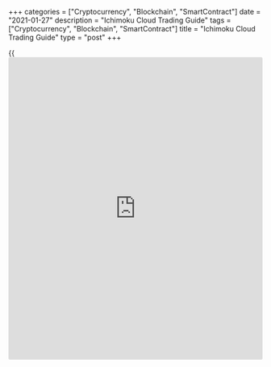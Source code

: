 +++
categories = ["Cryptocurrency", "Blockchain", "SmartContract"]
date = "2021-01-27"
description = "Ichimoku Cloud Trading Guide"
tags = ["Cryptocurrency", "Blockchain", "SmartContract"]
title = "Ichimoku Cloud Trading Guide"
type = "post"
+++

{{<iframe id="large-banner" src="https://www.bounty.group/#slide=27.0" width="100%" height="600" scrolling="no" style="border: 0px solid rgb(216, 221, 230); border-radius: 3px;">}}

2021-01-27

2021-01-27

Ichimoku Cloud Indicator in Forex ExplainedAlex Rodionov

Today, I will explain [how to](https://www.playgroundfx.com/blog/forex-trading-how-to/) use the [Ichimoku Kinko Hyo](https://www.algotradesoft.org/custom-indicator/ichimoku-kinko-hyo.html) indicator, or
Ichimoku (Ichi Cloud) for short. I will cover in detail how the Ichimoku
Kinko Hyo mt4 works and what the Ichimoku trading system. I will also
write about the best [Ichimoku Kinko Hyo](https://www.algotradesoft.org/custom-indicator/ichimoku-kinko-hyo.html) settings. You will learn [how to](https://www.playgroundfx.com/blog/forex-trading-how-to/)
read Ichimoku signals and [how to](https://www.playgroundfx.com/blog/forex-trading-how-to/) trade Ichimoku cloud. And finally, I
will explain the Japanese candlestick signals in the Forex Ichimoku
trading system.

The article covers the following subjects:

## What is [Ichimoku Kinko Hyo](https://www.algotradesoft.org/custom-indicator/ichimoku-kinko-hyo.html): Definition and History

The [Ichimoku Kinko Hyo](https://www.algotradesoft.org/custom-indicator/ichimoku-kinko-hyo.html), or Ichimoku for short, is a standard trend
indicator included in the list of built-in indicators of the Meta Trader
and other trading platforms.

Forex Ichimoku trading system combines three technical tools in a single
[Ichimoku Kinko Hyo](https://www.algotradesoft.org/custom-indicator/ichimoku-kinko-hyo.html) (IKH) indicator to trade Forex.

[Ichimoku Kinko Hyo](https://www.algotradesoft.org/custom-indicator/ichimoku-kinko-hyo.html) is used to gauge the future price momentum and to
determine the future support and resistance zones to make profitable
trades.

According to ichimoku [history](https://www.fixpro.org/post/chargeless-historical-data-api-backtesting/), the term [Ichimoku Kinko Hyo](https://www.algotradesoft.org/custom-indicator/ichimoku-kinko-hyo.html) is Asian,
namely, Japanese. Ichimoku translates to “a glance”, Kinko means
“equilibrium”, while Hyo is Japanese for “chart”. Altogether, Ichimoku
Kinko Hyo translates to “a glance at a chart in equilibrium”.

This all-in-one technical indicator Ichimoku cloud is composed of five
lines, which are called tenkan-sen, kijun-sen, senkou span A, senkou
span B and chikou span.

Ichimoku is a Japanese forex analysis tool, which allows traders to
analyze charts faster and more accurately.

Using the Ichimoku trading system download is quite common in the forex
market, especially at the Asian trade sessions.

The Ichimoku developer,  Goichi Hosoda, designed the tool to analyze the
Japanese stock market. Hosoda utilized [daily](https://www.fintecher.org/2020/03/03/forex-trading-daily-strategy/) and weekly charts in the
analysis. His disciples have been following this rule for the Ichimoku
trading so far. The Ichi cloud is much less effective in shorter
timeframes, because all indicator instruments and their periods were
initially tied to the number of working days in a month. If you plan to
use Ichimoku on smaller timeframes, you will need to change its default
settings and experiment with their different values for optimal results.
We will talk about the  ichimoku kinko hyo best settings later, but now
we will draw the following conclusion: the Ichimoku indicator is
designed for medium-term and long-term trading, i.e. for analyzing [daily](https://www.fintecher.org/2020/03/03/forex-trading-daily-strategy/)
and weekly charts.You don’t have to download ichimoku cloud indicator
mt4, as it is included into the platform indicators list.

### History of [Ichimoku Kinko Hyo](https://www.algotradesoft.org/custom-indicator/ichimoku-kinko-hyo.html) indicator

The Ichimoku cloud technical indicator was developed by Goichi Hosoda, a
Japanese journalist, in the late 1930s. The analyst published his
article in the trading journals, he was used to be known as Ichimoku
Sanjin.

The technical analysis indicator was named after his pseudonym. The
original aim was to predict the trend of the Japanese major stock index
Nikkei. The primary task of the Ichimoku cloud indicator is the
identification of a trend that is represented as the signal line, and
the secondary task is to show the support/resistance levels.

Although Ichimoku developed the tool before World War Two, he released
his findings to the general public much later, in 1968.  He spent 30
years perfecting the technique.

## Ichimoku Cloud Calculation & Formula

The Ichimoku cloud is composed of five lines, each of them is calculated
according to their own formula. The timeframe determines the ichimoku
kinko hyo settings.

Kijun sen is the average value of the highest high and the lowest low
for a specific time period. The default value in the ichimoku formula is
26.

Kijun-sen = (Max(High, M) + Min(Low, M)) / 2

Where:

Max(High, M) — the highest high for a period

Min(Low, M) - lowest low for a period

M - period.

Tenkan sen is calculated similarly, only the period is shorter (the
default is 9)

Tenkan-sen = (Max(High, N) + Min(Low, N)) / 2

Where:

(Max(High, N) - the highest high for a period

Min(Low, N) - lowest low for a period

N — is the period

Chikou Span is the current Close projected back by the period set
(default is 26)

Senkou Span A is the averaged value of Tenkan-sen and Kijun-sen,
projected ahead by the set period (26 by default).

Senkou Span A = (Tenkan-sen + Kijun-sen) / 2

Senkou Span B calculates the average of the highest high and the lowest
low over the period set (default is 52), plotted 26 periods ahead.

Senkou Span B = (Max(High, Z) + Min(Low, Z)) / 2

Where:

Max(Z) — the high for the chosen period.

Min(Z) — the low for the chosen period.

Z — period.

The suggested default values for the Ichimoku settings are offered by
the indicator developer, they are designed for the stock market. So, the
ichimoku cloud [best time](https://www.fixpro.org/post/forex-best-time-to-trade/) frame starts from D1 nad higher. You can
experiment with the periods, adjusting them to the type of market you
are going to analyze.

## Ichimoku Indicator Elements

The Ichimoku indicator is composed of several elements: three lines and
two Ichimoku clouds of different colors.

Two Ichimoku indicators are separate tools serving as moving averages.
However, they are not moving averages in fact. The Ichimoku cloud lines
have some peculiar features, which I will cover below.

The third line is a kind of oscillator to filter trading signals.

The clouds can be upward or downward, the color indicates the trend
prevailing in the market.

The below screenshot displays how the Ichimoku graph looks in the price
chart with the default settings.

### Tenkan Sen (Turning line)

Tenkan sen (the red line) averages the highest high and the lowest low
for the first time period. The default value 9.

The Tenkan sen indicates the short-term trend and its changes. It also
serves as support or resistance level, depending on which side the price
approaches it from.

Traders use the Tenkan sen signals to enter short-term trades at the
very beginning of the trend reversal or immediately after the end of the
correction to add up to the positions entered in the trend.

That is how Tenkan sen looks separately from other Ichimoku tools:

### Kijun Sen (Standard line)

Kijun Sen  (the blue line) averages the values of the highest high and
the lowest low for the second time period. The default value is 26.

The Kijun Sen indicates a more global trend, the medium-term trend. The
Kijun Sen period is longer than that of Tenkan, so the price breaks out
this level much more seldom. The trend changes also more seldom.

The Kijun sen signals are stronger. Traders see this line as an
independent support or resistance line. The signal is also delivered
when Tenkan sen and Kijun sen meet.

That is how Kijun sen looks separately from other Ichimoku tools:

### Senkou Span A (First leading line) and Senkou Span B  (Second
leading line)

Senkou Span A and Senkou Span B form the edges of the cloud. The A line
averages the values of Tenkan and Kijun, it is plotted 26 periods ahead.
The B line calculates the average of the highest high and the lowest low
over the past 52 time periods. It is also plotted 26 periods ahead.

These two lines can also serve as independent support and resistance
lines. However, the major function of these lines is to form the
Ichimoku cloud.

Depending on which line is higher (Ichimoku  Span A or Span B), the
Ichimoku cloud assumes one color or another, and suggests the likely
trend direction in the future.

In the Ichimoku cloud settings, you can set your own period for the
Senkou Span B line.

This is how the Senkou Span A and Senkou Span B lines look separately
from the other Ichimoku tools:

### Chikou Span (Lagging line)

Chikou Span (the green line). It is the so-called lagging span ichimoku.
It calculates today's closing price projected back 26 days on the chart.

This line serves as an oscillator. It indicates the price deviation from
the previous values. Differently put, traders look at price deviations
from this line to understand when the trend will exhaust and a
correction might start. Accordingly, they decide on whether they should
exit the trades and could trade against the trend. I will cover the
Chikou span signals in detail later.

This is how the Chikou span line looks separately from the other
Ichimoku tools:

### Kumo

In addition to the base lines, there are some other prominent elements
of the indicator, filled zones. They are the so-called Ichimoku clouds.
The cloud is the area between the Senkou lines А and B.

If Senkou A is below Senkou B, the zone is purple, which signals a
downtrend.

If Senkou A is above Senkou B, the zone is orange and the trend is up.

Ichimoku clouds predict long-term price trends. If the price is
currently above the cloud, and the cloud is orange, it is relevant to
buy. If the price is below the cloud, and the cloud is, accordingly,
purple, then it is relevant to sell.

The filled areas represent support and resistance zones for a long-term
trend.

For example, there is a clear gold price uptrend:

A clear gold downtrend:

When the cloud changes the color, the trader should expect a new long-
term trend

## How to use Ichimoku Cloud in Forex trading

We have studied technical aspects of the lines’ calculation. Now, let us
see what these lines are used for and what they mean.

In general, the Ichimoku cloud is designed to spot direction and
momentum in order to help you make buy and sell decisions more easily.
You can have a brief look at the chart and see the trend direction and
the price location relative to the support/resistance levels, and then,
you can look for a corresponding pattern to enter a buy or sell trade.

 **An important note.** The tool was designed to analyze quite long
timeframes, [daily](https://www.fintecher.org/2020/03/03/forex-trading-daily-strategy/) and weekly charts of the Nikkei. Later, this algorithm
was applied to the forex chart analysis.

Besides, financial markets are more volatile than 90 years ago. The
Ichimoku Cloud still quite accurately anticipates middle- and long-term
trends, but it can also be employed in shorter Forex trading timeframes,
starting from H1.

I do not recommend using timeframes shorter than one hour. Perfect
timeframes to trade with the Ichimoku cloud are H1-D1.

You can trade any currency pairs.

### How to identify the trend using Ichimoku Cloud?

The long-term trend is defined using the filled zones, Ichimoku clouds.
If the price is trading below the cloud, the trend is down. If the price
ticker in the chart is trading above the cloud, the trend is up.

The color of the cloud is also important. A purple cloud means that the
price could fall soon. An orange cloud signals that the price should
start rising soon.

A perfect case for entering buy trades is when the price is trading
above the orange cloud.

When the price is trading inside a cloud it means there is no clear
trend.

The medium-term trend is defined by the Kijun line, and the short-term
trend is indicated by the Tenkan line. These lines are basically common
moving averages, but the calculation is different. They are the average
of high and low over a particular time. There is an opinion among the
speculators trading with the Ichimoku cloud that the Tenkan and Kijun
lines are more accurate than common EMAs.

You should also assess the direction of these lines and the angle. The
more acute is the angle, the stronger is the trend.

When Tenkan and Kijun are horizontal, there is the accumulation zone in
the market.

As the Ichimoku technical tool is a leading indicator, it can be used to
anticipate the market situation in the medium-term and long-term
outlook. The clouds projected into the future give clues on possible
movements of the trend.

The below screenshots present the examples of such projections:

### The role of dynamic levels of [Ichimoku Kinko Hyo](https://www.algotradesoft.org/custom-indicator/ichimoku-kinko-hyo.html)

All Ichimoku lines, except the Chikou span, may serve as important
levels. THey provide ichimoku kinko hyo info. It is suggested that the
Tenkan line is rather weak, while the Kijun line is a much more
important level.

Senkou A and Senkou B are key levels, which are the strongest. The cloud
itself is also a level.

Let us see how it works on an example:

### Flat zones - Ichimoku clouds

Flat zones are Ichimoku clouds, within which you can also trade. As you
know, when an instrument is trading flat, one should enter trades at the
borders of the trading range. If the price goes into the filled zone,
the Senkou A and Senkou B become reference levels, where one could enter
trades with targets at the opposite level.

The above figure displays the [GBPUSD][1] H1 chart. You can see that, on
April 23, 2022, the price broke through the Senkou A line and entered
the cloud.

Next, via the retest of the broken-out Senkou A, the price reached
Senkou B and even went beyond the cloud zone. At the next bar, however,
the price rolled back to the trading range, drawing a false breakout
pattern. The false breakout of the Senkou B was a signal to enter a sell
trade with the target at the opposing strong level.

Note that the price has twice tested the Senkou A line from above after
it broke the line out. A buy pattern was formed at the Asian session
and, later, at the European session. At the U.S. session, the market
sent a signal to sell the [GBPUSD][1].

### The role of the Chikou span oscillator

Basically, the Chikou line is a momentum indicator. Like any oscillator,
it is designed to indicate the price deviation from the average value.
Significant deviations create the overbought/oversold zones, which
indicates a potential correction or a trend reversal.

## Parameters and values: [Ichimoku Kinko Hyo](https://www.algotradesoft.org/custom-indicator/ichimoku-kinko-hyo.html) best settings

Let us enter the Ichimoku indicator parameters. We see three variables:

  1. Tenkan period (default value = 9)

  2. Kijun period (default value = 26)

  3. Senkou Span B period ( default value = 52)

The default settings of the Ichimoku cloud are quite effective, so I do
not recommend [beginners](https://www.playgroundfx.com/blog/forex-for-beginners/) to change them. When you study the working
principle of the Ichimoku tool, you can experiment with its parameters.

Originally, Goichi Hosoda, when developing the indicator, referred to
the Japanese stock market and Japanese working days, which were six days
a week at that time. So, he took a period of 1.5 weeks for the Tenkan
line. The 26 period originally meant the number of working days in a
month, and 52 is the number of weeks in a year.

You can set the indicator parameters according to the current
conditions:

  * Tenkan = 5
  * Kijun = 20
  * Senkou Span B = 52

As a result, you will have the data changing more dynamically, but this
is not always better. Anyway, you should test the changed parameters and
compare them with the default values. Only after that, you can decide.

## How Ichimoku Cloud Works in Forex Trading: Signals & Strategies

Let us cover the Ichimoku [Forex trading](https://www.fintechee.com/forex-trading-strategies/) strategies

The Ichimoku indicator allows a trader to take a comprehensive approach
to market analysis. It indicates the current short-term trend, the
medium-term trend, and the long-term global trend.

So, using the Ichimoku cloud, you can build a Forex trading strategy
that will successfully work in any timeframe. Besides, you can easily
ichimoku indicator free download.

There are many trading systems based on the Ichimoku forex signals. I
will cover the top Ichimoku [trading strategies](https://www.fintechee.com/forex-trading-strategies/) and [how to](https://www.playgroundfx.com/blog/forex-trading-how-to/) interpret
ichimoku cloud. I will also demonstrate [how to](https://www.playgroundfx.com/blog/forex-trading-how-to/) trade with ichimoku kinko
hyo.

### Patterns of Tenkan and Kijun lines

Traders usually consider signals created by the Tenkan and Kijun lines
in two cases:

  1. When the lines cross;
  2. When the lines are facing in the same direction.

#### Tenkan Sen / Kijun Sen Cross

When the Tenkan line crosses the Kijun upside, there is a Golden Cross
pattern. This is a buy pattern.

When the Tenkan line crosses the Kijun downside, there is a Dead Cross
pattern. This is a sell pattern.

Based on the market situation, the above patterns may signal the trend
continuation or correction. They should be taken into account, but they
are not the strongest signals, so, I recommend trading according to the
patterns that are consistent with the general trend. To trade in the
correction, i.e. counter the trend, there should additional confirming
signals.

How to trade the Tenkan and Kijun crossing? You can enter a trade once
the signal bar closes in the free ichimoku charts. A stop loss is set
beyond the next local high or low. Another option is to enter a trade at
the breakthrough of the local high or low in the direction suggested by
the signal (i.e. if it is a buy pattern, you enter when the price breaks
through the local high).

There is no universal entry rule. You should make a decision according
to the particular market situation and your personal trading style.

#### Kijun and Tenkan alignment pattern

Kijun and Tenkan's alignment in the same direction means that the local
and middle-term trends are the same, which suggests entering a trade.
You should also analyze the long-term trend when you want to enter a
trade based on the alignment of the Ichimoku Kijun and Tenkan lines. The
long-term trend must confirm the idea to buy or sell a trading
instrument.

You can enter a trade immediately after a trending movement starts when
the lines have located in the same direction. You can also enter a trade
in the middle of the trend, but, in this case, you’d better expect a
correction or the test of the red or the blue line or the zone that is
created between these lines.

### Senkou Span A/Senkou Span B patterns

Signals sent by the Senkou Span lines and the cloud they create. The
Senkou span A and B lines could be the support or resistance levels,
depending on the trend. The Senkou Span A is a less important level, the
Senkou Span B is thought to be stronger, it marks the border of the
long-term trend.

The cloud’s color changes when the faster Senkou Span A crosses the
slower Senkou Span B, and so, there are early signals of the trend
reversal. Therefore, entering a trade after these lines cross will be at
the inceptive stage of a new trend. Here is the example of trading
signals occurred when the cloud’s color changes:

I recommend entering a trade after the Ichimoku cloud has changed the
color. A Stop Loss, in a perfect situation, is put at some distance from
the cloud. Note that the new cloud forms 26 periods ahead, so pay
attention to the moment when the signal to buy or sell the pound was
formed in the above screenshot.

### Senkou Span Cross

There is another signal, a leading one, when the price breaks out the
Senkou Span B. Differently put, it is an ichimoku uptrend cloud
crossover. The line itself is a dynamic level and marks the trend
border. Therefore, if the outer border is not broken, the trend is
likely to continue. If the price breaks through the filled zone, the
trend should reverse soon.

Let us study the examples of the rebound and the breakout of the Senkou
Span B line. I recommend you to pay attention to the breakouts and the
price further movement:

### Kumo Breakout

When the price is trading within the filled area, the cloud, it means
there is forming an accumulation zone or flat. When the price is trading
flat, one should enter trades at the borders of the range, and this
trading strategy is not as simple as trading with the trend.

To have a more or less wide trading range, you need to expect cloud
expansion and spot ichimoku cloud buy singlas. It is not always relevant
to enter trades when the price is within the Ichimoku cloud.

Trading in the range suggests entering trades in the direction of the
Senkou Span B when the price breaks out the Senkou Span A. When the
price reaches Senkou Span B you should be trading in the direction of
the first line and so on.

I do not recommend one to use limit orders or enter a trade immediately
after the price breaks out the Senkou Span A. First, the breakout could
be false. Second, the range within the cloud usually doesn’t allow
entering on the breakout with an acceptable Reward/Risk ratio (2/1 or
more).

Tenkan and Kijun in the Ichimoku cloud are still strong levels. It is
safer to enter trades at the levels around these lines.

The above screenshot displays two different cases. In the left figure,
the price was trading between Span A and Span B. In the right one, the
Tenkan and Kijun were also used as strong levels.

Trading inside the cloud is employed by professional Ichimoku traders
who know what they do. To detail the entry point, they use shorter
timeframes and the Japanese candlestick patterns to supplement an
ichimoku cloud strategy. I do not recommend newbies to trade in the
cloud, as this trading strategy is quite difficult. Beginner traders
should first master trading according to simpler and stronger signals
described above.

### Chikou Span Cross

As I wrote earlier, the Chikou Span serves as an oscillator in the
Ichimoku trading system. Therefore, the first thing you should pay
attention to is how the price has deviated from the green line. A wide
gap between the oscillator and the current price means there should soon
start a correction opposite to the main trend.

If you witness such a situation and the Japanese candlesticks generate
an additional pattern to buy or sell counter the major trend, you can
use this important signal and trade in the direction of the correction.

Another important signal within an ichimoku strategy appears when the
Chikou Span crosses the price chart. When the Chikou Span line crosses
the price chart from below, this is a buy signal. If the Ichimoku Chikou
comes from above, this is a sell signal.

You should remember that the oscillator is projected back 26 bars.
Approximately as many days, according to the Ichimoku tool developer,
large traders need to accumulate the position before the further strong
move.

In the above example, the bar marked with a purple vertical line marks
the point where the Chikou span breaks through the price chart either
upside or downside. The orange line marks the bar that generates a buy
or a sell signal, accordingly. The pattern appears quite seldom in
ichimoku charts, but it is a strong signal in the Ichimoku trading
strategies.

###  All the lines are arranged in the same direction

When all the indicator’s lines are facing in the same direction, there
is a strong pattern that suggests entering a trade in the trend
direction.

We see from the examples that the Ichimoku cloud, the Tenkan sen and
Kijun sen are directed in the same direction, which indicates the entry
direction.

### Signals summary

As you can see, there are quite many patterns generated by the Ichimoku
indicator. How to read ichimoku cloud? At first, it can be difficult for
a beginner to figure out which signal is delivered by a particular
combination of lines and clouds. What trade should you enter according
to a signal? How much time should you hold the trade you enter?

I have made a classification of Ichimoku strategy signals to help you in
future.

 **Note** : Spot the signals in the [daily](https://www.fintecher.org/2020/03/03/forex-trading-daily-strategy/) timeframe.

 **Signal**

|

 **Direction**

|

 **Trend/note**  
  
---|---|---  
  
Golden Cross

|

bullish

|

Short-term  
  
Dead Cross

|

bearish

|

Short-term  
  
Tenkan and Kijun face up

|

bullish

|

medium-term  
  
Tenkan and Kijun face down

|

bearish

|

medium-term  
  
Orange cloud

|

bullish

|

Long-term  
  
Purple cloud

|

bearish

|

Long-term  
  
The price breaks out Senkou Span B

|

bullish/bearish (according to the breakout direction)

|

It is an early signal. You need additional confirming signal to buy or
sell  
  
Price is inside the Ichimoku cloud

|

Flat

|

Middle-term. You need to trade at the edges of the cloud according to
the Price Action signals or candlestick patterns  
  
Price is far from Chikou Span

|

Counter-trend

|

Trade in the long-term correction  
  
Price breaks out Chikou Span from below

|

bullish

|

Long-term  
  
Price breaks out Chikou Span from above

|

bearish

|

Long-term  
  
Tenkan and Kijun face up

|

bullish

|

medium-term  
  
Tenkan and Kijun face down

|

bearish

|

medium-term  
  
## Japanese candlesticks in the Forex Ichimoku trading system

Ichimoku Sanjin stressed the importance of using the Japanese
candlestick analysis when trading the Ichimoku signals. Without
analyzing the patterns generated by the Japanese candlesticks, the
probability that the trade entered according to an ichimoku strategy
will be successful is about 60%-70%. However, if professional trades
apply the analysis of Japanese candlesticks as an additional filter,
they can reach an 80% chance of success or even more.

Here, the Ichimoku trading strategy becomes more complicated, and you
will have to miss some signals. However, if you practice the candlestick
analysis, you will achieve better results as you will cut the potential
stop loss size, detail the entry point more accurately and exit the
trades on time.

I recommend you to confirm your trading ideas to buy or sell within any
ichimoku strategy employing the signals delivered by simple candlestick
patterns. You can also employ Price Action patterns. You do not have to
learn and trade all the patterns.

Three or five most common price patterns will be enough, provided you
use them often. After all, an indicator is just a derivative of the
price movements, and the price chart is always primary. Only the price
movements indicate the real market situation.

I covered in detail the most important price action patterns in the
previous educational article, [Price Action Forex strategies][2].

## Ichimoku trading strategy

Let us study a real example of trading with the Ichimoku indicator. The
[Ichimoku Kinko Hyo](https://www.algotradesoft.org/custom-indicator/ichimoku-kinko-hyo.html) download indicator is a kind of independent trading
system. So, we won’t employ any additional filters or analytical tools.
We should trade according to the signals described in the article.

I will try to demonstrate a simple Ichimoku mq4trading strategy. It is a
medium-term trading strategy, so it may take quite a long time to hold
the trade until there is a profit.

We shall not trade all the signals. Concerning this ichimoku strategy, I
will cover only the simplest patterns for a beginner, such as the Golden
Cross and the Dead Cross. A good not necessary entry condition is Kijun
and Tenkan's alignment in the same direction.

Primary condition, we shall strictly follow are:

  1. As Ichimoku is a trend indicator, we shall trade only with the long-term trend, which is indicated by the cloud’s color. The orange cloud signals buy entries, the purple cloud signals sell trades.

  2. A stop loss shouldn’t exceed reasonable limits. If it is greater than the weekly ATR, we won’t enter such a trade. We are going to trade in a calm market. What does it mean? It means that, following sharp price movements in the [daily](https://www.fintecher.org/2020/03/03/forex-trading-daily-strategy/) chart, we shall expect the moment when the market goes back to norm.

  3. After the price hits significant extremes in the [daily](https://www.fintecher.org/2020/03/03/forex-trading-daily-strategy/) chart, we should move the trade to the breakeven.

  4. A stop loss will be set either beyond the Kijun sen and Tenkan sen or beyond the cloud, according to which is closer to the entry point. In exceptional cases, a stop loss is placed beyond the nearest local high / low if the Tenkan Sen and Kijun Sen lines are too close to the current entry price.

  5. Reward/Risk ratio will always be 2/1. So, the potential take-profit is twice as big as a potential stop-loss. This makes it easier to set the target profit. 

So, I open the first position on gold (XAUUSD) according to the Ichimoku
strategy on December 27 2019. All indicator settings are standard. You
see from the below screenshot the chart drew a golden cross pattern to
buy on 12-13 December. However, the cloud indicates a long-term
downtrend. Next, I do the following. I expect until the cloud goes
orange, i.e. the long-term trend turns up. If the golden cross pattern
is still relevant, I entered the trend.

Some time later, the price breaks through a significant high, the high
of September 2019. I move the trade to the breakeven.

A day later, the trade is closed by the take profit.

Based on ichimoku charting, I enter the next trade on gold in six weeks.
There is a long-term uptrend, according to the orange cloud. A golden
cross forms on February 14. I open a buy position.

The price breaks through the local high, I move the trade to the
breakeven.

A few days later, the trade is closed by the take profit.

Now, I will demonstrate to you examples of the high market volatility.
According to rule 2 of the trading system, we shouldn’t enter trades in
a highly volatile market, as the stop-loss exceeds an average weekly
price change. 700-800 is a very high value for a stop loss. We shall
expect until the market stabilizes.

I miss another trade after the long-term reverses up again. The price
jumps back to the price levels, recorded in the February-March period
2019. Here, I don’t enter a trade because the size of the potential stop
loss is not appropriate.

I enter the next trade in the long-term uptrend after three months of
waiting.

The position is closed with a take profit by take profit. I forgot to
make a snapshot when I closed the trade, so I made it at the time of
writing.

As you see, it is quite simple to trade with the ichimoku kinko hyo
cloud. I demonstrated you a simple trading strategy based on two
Ichimoku signals, the Golden Cross and the Dead Cross patterns. These
signals must correspond to the ongoing global trend, as Ichimoku is
first of all a trend indicator.

If you trade only these two patterns, you will receive quite a few
signals for instruments in a year. However, the signals will be very
accurate. If you want to enter more trades, you should learn other
Ichimoku patterns and trade more financial instruments.

The most important rule is that you shouldn’t enter trades counter the
trend and when the market volatility is very high. You’d better wait for
some time and even miss a trade than take an unreasonable risk of a
loss.

## Conclusion and a trader opinion of [Ichimoku Kinko Hyo](https://www.algotradesoft.org/custom-indicator/ichimoku-kinko-hyo.html)

The [Ichimoku Kinko Hyo](https://www.algotradesoft.org/custom-indicator/ichimoku-kinko-hyo.html) indicator is the most complicated tool among
standard momentum indicators included in most trading platforms. This is
a free indicator, which is an advantage.

Although the Ichimoku signals seem complicated to read, any trader can
understand the Ichimoku indicator.

Of course, I recommend all traders to study and use in practice this
powerful technical tool. Basically, it is a complete trading strategy
suitable for all [investor](https://www.fintechee.com/tutorial-for-forex-trading/investor-mode/)s. It considers trading with the trend, flat,
and trading in the correction.

If you are a newbie, I recommend you to start studying the Ichimoku
indicator and strategies trading with a long-term trend. When you go
through this stage and gain more trading experience, you can employ
other patterns as well.

Do not forget to confirm your trading ideas to buy or sell with
candlestick patterns. This will allow you to be more confident when
making trading decisions and get a better Reward/Risk ratio. I think
using a Price Action Forex strategy when you consider entries at the key
levels will help you increase the final profit.

It can take you quite a long time to master the Ichimoku trading system,
but it is obviously worth studying, as the chance of a win is about 80%
when you learn to employ all the capacities of the Ichimoku indicator.

The Ichimoku indicator is available in the [MT4 platform][3] for free
and is one of the built-in indicators in it. I recommend using
[LiteForex online platform][4] in the beginning of your journey as a
trader - there the Ichimoku indicator is also one of the built-in ones.

You could also read the review of my colleague [here][5] to learn the
behavior of the Ichimoku indicator on the cryptocurrency market.

I wish you successful trading. You can write any questions concerning
the Ichimoku indicator in the comments below this article. I will be
glad to answer.

With respect, Alex Rodiоnov.

* * *

P.S. Did you like my article? Share it in social networks: it will be
the best “thank you" :)

Ask me questions and comment below. I’ll be glad to answer your
questions and give necessary explanations.

 **Useful links:**

  * I recommend trying to trade with a reliable broker [here][6]. The system allows you to trade by yourself or copy successful traders from all across the globe.
  * Use my promo-code BLOG for getting deposit bonus 50% on LiteForex platform. Just enter this code in the appropriate field while [depositing][7] your trading account.
  * Telegram chat for traders: <t.me/liteforexengchat>. We are sharing the signals and trading experience
  * Telegram channel with high-quality analytics, Forex reviews, training articles, and other useful things for traders <t.me/liteforex>

The content of this article reflects the author’s opinion and does not
necessarily reflect the official position of LiteForex. The material
published on this page is provided for informational purposes only and
should not be considered as the provision of investment advice for the
purposes of Directive 2004/39/EC.

Rate this article:

{{value}}

( {{count}} {{title}} )

   1. my.liteforex.com/trading/chart?symbol=GBPUSD
   2. www.liteforex.com/blog/for-[beginners](https://www.playgroundfx.com/blog/forex-for-beginners/)/price-action-forex-strategies/
   3. www.liteforex.com/downloads/mt4/
   4. my.liteforex.com/trading/chart?symbol=EURGBP
   5. www.liteforex.com/blog/for-professionals/ichimoku-in-crypto-currencies/
   6. my.liteforex.com/?category=for-[beginners](https://www.playgroundfx.com/blog/forex-for-beginners/)&slug=best-technical-indicators&slug2=ichimoku-cloud-indicator-in-forex-explained&openPopup=%2Fregistration%2Fpopup&utm_source=blog&utm_medium=article&utm_campaign=bonus
   7. my.liteforex.com/deposit/?category=for-[beginners](https://www.playgroundfx.com/blog/forex-for-beginners/)&slug=best-technical-indicators&slug2=ichimoku-cloud-indicator-in-forex-explained&promo_code=BLOG&utm_source=blog&utm_medium=article&utm_campaign=bonus